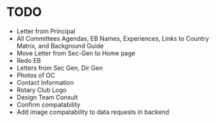 # TODO

- Letter from Principal
- All Committees Agendas, EB Names, Experiences, Links to Country Matrix, and Background Guide
- Move Letter from Sec-Gen to Home page
- Redo EB
- Letters from Sec Gen, Dir Gen
- Photos of OC
- Contact Information
- Rotary Club Logo
- Design Team Consult
- Confirm compatability
- Add image compatability to data requests in backend